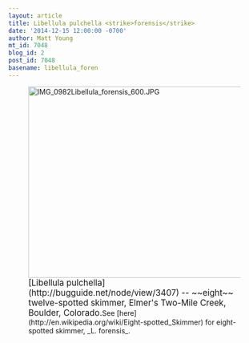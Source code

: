 ```yaml
---
layout: article
title: Libellula pulchella <strike>forensis</strike>
date: '2014-12-15 12:00:00 -0700'
author: Matt Young
mt_id: 7048
blog_id: 2
post_id: 7048
basename: libellula_foren
---
```

<figure>
<img src="/PT/uploads/2014/IMG_0982Libellula_forensis_600.JPG" alt="IMG_0982Libellula_forensis_600.JPG" width="600" height="382" />
<figcaption markdown="span">
<big>[Libellula pulchella](http://bugguide.net/node/view/3407) -- ~~eight~~ twelve-spotted skimmer, Elmer's Two-Mile Creek, Boulder, Colorado.</big>See [here](http://en.wikipedia.org/wiki/Eight-spotted_Skimmer) for eight-spotted skimmer, _L. forensis_.

</figcaption>
</figure>
